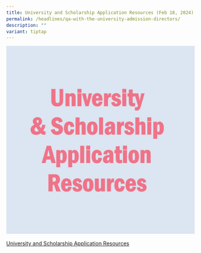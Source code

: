```yaml
---
title: University and Scholarship Application Resources (Feb 18, 2024)
permalink: /headlines/qa-with-the-university-admission-directors/
description: ""
variant: tiptap
---
```

<a href="https://nyjcecg.wixsite.com/alvlresults/"> ![](/images/uni.jpg)</a>

[University and Scholarship Application Resources](https://nyjcecg.wixsite.com/alvlresults/)
